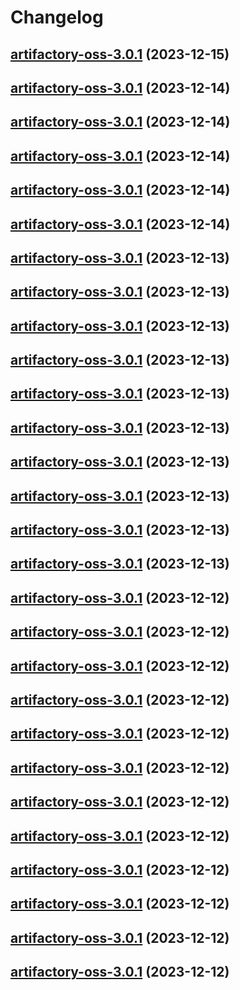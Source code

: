 # Changelog



## [artifactory-oss-3.0.1](https://github.com/truecharts/charts/compare/artifactory-oss-2.0.22...artifactory-oss-3.0.1) (2023-12-15)




## [artifactory-oss-3.0.1](https://github.com/truecharts/charts/compare/artifactory-oss-2.0.22...artifactory-oss-3.0.1) (2023-12-14)




## [artifactory-oss-3.0.1](https://github.com/truecharts/charts/compare/artifactory-oss-2.0.22...artifactory-oss-3.0.1) (2023-12-14)




## [artifactory-oss-3.0.1](https://github.com/truecharts/charts/compare/artifactory-oss-2.0.22...artifactory-oss-3.0.1) (2023-12-14)




## [artifactory-oss-3.0.1](https://github.com/truecharts/charts/compare/artifactory-oss-2.0.22...artifactory-oss-3.0.1) (2023-12-14)




## [artifactory-oss-3.0.1](https://github.com/truecharts/charts/compare/artifactory-oss-2.0.22...artifactory-oss-3.0.1) (2023-12-14)




## [artifactory-oss-3.0.1](https://github.com/truecharts/charts/compare/artifactory-oss-2.0.22...artifactory-oss-3.0.1) (2023-12-13)




## [artifactory-oss-3.0.1](https://github.com/truecharts/charts/compare/artifactory-oss-2.0.22...artifactory-oss-3.0.1) (2023-12-13)




## [artifactory-oss-3.0.1](https://github.com/truecharts/charts/compare/artifactory-oss-2.0.22...artifactory-oss-3.0.1) (2023-12-13)




## [artifactory-oss-3.0.1](https://github.com/truecharts/charts/compare/artifactory-oss-2.0.22...artifactory-oss-3.0.1) (2023-12-13)




## [artifactory-oss-3.0.1](https://github.com/truecharts/charts/compare/artifactory-oss-2.0.22...artifactory-oss-3.0.1) (2023-12-13)




## [artifactory-oss-3.0.1](https://github.com/truecharts/charts/compare/artifactory-oss-2.0.22...artifactory-oss-3.0.1) (2023-12-13)




## [artifactory-oss-3.0.1](https://github.com/truecharts/charts/compare/artifactory-oss-2.0.22...artifactory-oss-3.0.1) (2023-12-13)




## [artifactory-oss-3.0.1](https://github.com/truecharts/charts/compare/artifactory-oss-2.0.22...artifactory-oss-3.0.1) (2023-12-13)




## [artifactory-oss-3.0.1](https://github.com/truecharts/charts/compare/artifactory-oss-2.0.22...artifactory-oss-3.0.1) (2023-12-13)




## [artifactory-oss-3.0.1](https://github.com/truecharts/charts/compare/artifactory-oss-2.0.22...artifactory-oss-3.0.1) (2023-12-13)




## [artifactory-oss-3.0.1](https://github.com/truecharts/charts/compare/artifactory-oss-2.0.22...artifactory-oss-3.0.1) (2023-12-12)




## [artifactory-oss-3.0.1](https://github.com/truecharts/charts/compare/artifactory-oss-2.0.22...artifactory-oss-3.0.1) (2023-12-12)




## [artifactory-oss-3.0.1](https://github.com/truecharts/charts/compare/artifactory-oss-2.0.22...artifactory-oss-3.0.1) (2023-12-12)




## [artifactory-oss-3.0.1](https://github.com/truecharts/charts/compare/artifactory-oss-2.0.22...artifactory-oss-3.0.1) (2023-12-12)




## [artifactory-oss-3.0.1](https://github.com/truecharts/charts/compare/artifactory-oss-2.0.22...artifactory-oss-3.0.1) (2023-12-12)




## [artifactory-oss-3.0.1](https://github.com/truecharts/charts/compare/artifactory-oss-2.0.22...artifactory-oss-3.0.1) (2023-12-12)




## [artifactory-oss-3.0.1](https://github.com/truecharts/charts/compare/artifactory-oss-2.0.22...artifactory-oss-3.0.1) (2023-12-12)




## [artifactory-oss-3.0.1](https://github.com/truecharts/charts/compare/artifactory-oss-2.0.22...artifactory-oss-3.0.1) (2023-12-12)




## [artifactory-oss-3.0.1](https://github.com/truecharts/charts/compare/artifactory-oss-2.0.22...artifactory-oss-3.0.1) (2023-12-12)




## [artifactory-oss-3.0.1](https://github.com/truecharts/charts/compare/artifactory-oss-2.0.22...artifactory-oss-3.0.1) (2023-12-12)




## [artifactory-oss-3.0.1](https://github.com/truecharts/charts/compare/artifactory-oss-2.0.22...artifactory-oss-3.0.1) (2023-12-12)




## [artifactory-oss-3.0.1](https://github.com/truecharts/charts/compare/artifactory-oss-2.0.22...artifactory-oss-3.0.1) (2023-12-12)

